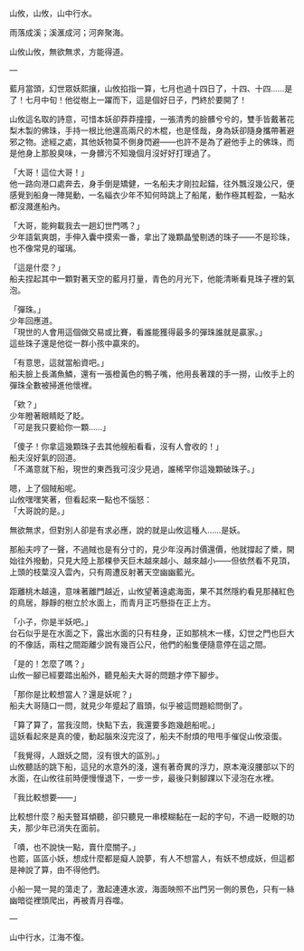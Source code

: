 

山攸，山攸，山中行水。

雨落成溪；溪滙成河；河奔聚海。

山攸山攸，無欲無求，方能得道。  

—

藍月當頭，幻世眾妖熙攘，山攸掐指一算，七月也過十四日了，十四、十四……是了！七月中旬！他從樹上一躍而下，這是個好日子，門終於要開了！

山攸這名取的詩意，可惜本妖卻莽莽撞撞，一張清秀的臉髒兮兮的，雙手皆戴著花梨木製的佛珠，手持一根比他還高兩尺的木棍，也是怪哉，身為妖卻隨身攜帶著避邪之物。途經之處，其他妖物莫不側身閃避——也許不是為了避他手上的佛珠，而是他身上那股臭味，一身髒污不知幾個月沒好好打理過了。

「大哥！這位大哥！」  
他一路向港口處奔去，身手倒是矯健，一名船夫才剛拉起錨，往外飄沒幾公尺，便感覺到船身一陣晃動，一名緇衣少年不知何時跳上了船尾，動作極其輕盈，一點水都沒濺進船內。

「大哥，能夠載我去一趟幻世門嗎？」  
少年語氣爽朗，手伸入囊中摸索一番，拿出了幾顆晶瑩剔透的珠子——不是珍珠，也不像常見的瑠璃。

「這是什麼？」  
船夫捏起其中一顆對著天空的藍月打量，青色的月光下，他能清晰看見珠子裡的氣泡。

「彈珠。」  
少年回應道。  
「現世的人會用這個做交易或比賽，看誰能獲得最多的彈珠誰就是贏家。」  
這些珠子還是他從一群小孩中贏來的。

「有意思，這就當船資吧。」  
船夫臉上長滿魚鱗，還有一張橙黃色的鴨子嘴，他用長著蹼的手一撈，山攸手上的彈珠全數被掃進他懷裡。

「欸？」  
少年瞪著眼睛眨了眨。  
「可是我只要給你一顆……」  

「傻子！你拿這幾顆珠子去其他艘船看看，沒有人會收的！」  
船夫沒好氣的回道。  
「不滿意就下船，現世的東西我可沒少見過，誰稀罕你這幾顆破珠子。」  

嗯，上了個賊船呢。  
山攸嘿嘿笑著，但看起來一點也不惱怒：  
「大哥說的是。」  

無欲無求，但對別人卻是有求必應，說的就是山攸這種人……是妖。  

那船夫哼了一聲，不過賊也是有分寸的，見少年沒再討價還價，他就撐起了槳，開始往外撥動，只見大陸上那棵參天巨木越來越小、越來越小——但依然看不見頂，上頭的枝葉沒入雲內，只有周遭反射著天空幽幽藍光。

距離桃木越遠，意味著離門越近，山攸望著遠處海面，果不其然隱約看見那赭紅色的鳥居，靜靜的樹立於水面上，而青月正巧懸掛在正上方。

「小子，你是半妖吧。」  
台石似乎是在水面之下，露出水面的只有柱身，正如那桃木一樣，幻世之門也巨大的不像話，兩柱之間距離少說有幾百公尺，他們的船隻便隨意停在這之間。

「是的！怎麼了嗎？」  
山攸一腳已經要踏出船外，聽見船夫大哥的問題才停下腳步。

「那你是比較想當人？還是妖呢？」  
船夫大哥隨口一問，就見少年蹙起了眉頭，似乎被這問題給問倒了。

「算了算了，當我沒問，快點下去，我還要多跑幾趟船呢。」  
這妖看起來是真的傻，動起腦來沒完沒了，船夫不耐煩的甩甩手催促山攸滾蛋。

「我覺得，人跟妖之間，沒有很大的區別。」  
山攸聽話的跳下船，這兒的水意外的淺，還有著奇異的浮力，原本淹沒腰部以下的水面，在山攸往前時便慢慢退下，一步一步，最後只剩腳踝以下浸泡在水裡。  

「我比較想要——」  

比較想什麼？船夫豎耳傾聽，卻只聽見一串模糊黏在一起的字句，不過一眨眼的功夫，那少年已消失在面前。  

「嘖，也不說快一點，賣什麼關子。」  
也罷，區區小妖，想成什麼都是癡人說夢，有人不想當人，有妖不想成妖，但這都是神說了算，由不得他們。  

小船一晃一晃的蕩走了，激起連連水波，海面映照不出門另一側的景色，只有一絲幽暗從裡頭爬出，再被青月吞噬。 

—

山中行水，江海不復。  